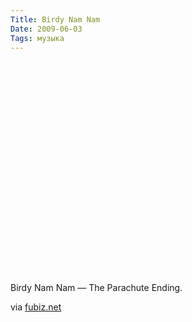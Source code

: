 ```yaml
---
Title: Birdy Nam Nam
Date: 2009-06-03
Tags: музыка
---
```


<div class="text"><object width="560" height="340"><param name="movie" value="http://www.youtube.com/v/6mSzTlO-uoU&amp;hl=ru&amp;fs=1&amp;"></param><param name="allowFullScreen" value="true"></param><param name="allowscriptaccess" value="always"></param><embed src="http://www.youtube.com/v/6mSzTlO-uoU&amp;hl=ru&amp;fs=1&amp;" type="application/x-shockwave-flash" allowscriptaccess="always" allowfullscreen="true" width="560" height="340"></embed></object>
<p>Birdy Nam Nam — The Parachute Ending.</p>
<p>via <a href="http://www.fubiz.net/2009/06/01/birdy-nam-nam-the-parachute-ending/">fubiz.net</a></p></div>